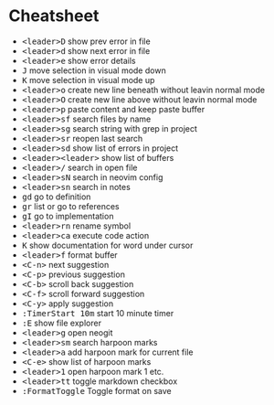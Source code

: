 # Cheatsheet

- <kbd>\<leader>D</kbd> show prev error in file
- <kbd>\<leader>d</kbd> show next error in file
- <kbd>\<leader>e</kbd> show error details
- <kbd>J</kbd> move selection in visual mode down
- <kbd>K</kbd> move selection in visual mode up
- <kbd>\<leader>o</kbd> create new line beneath without leavin normal mode
- <kbd>\<leader>O</kbd> create new line above without leavin normal mode
- <kbd>\<leader>p</kbd> paste content and keep paste buffer
- <kbd>\<leader>sf</kbd> search files by name
- <kbd>\<leader>sg</kbd> search string with grep in project
- <kbd>\<leader>sr</kbd> reopen last search
- <kbd>\<leader>sd</kbd> show list of errors in project
- <kbd>\<leader>\<leader></kbd> show list of buffers
- <kbd>\<leader>/</kbd> search in open file
- <kbd>\<leader>sN</kbd> search in neovim config
- <kbd>\<leader>sn</kbd> search in notes
- <kbd>gd</kbd> go to definition
- <kbd>gr</kbd> list or go to references
- <kbd>gI</kbd> go to implementation
- <kbd>\<leader>rn</kbd> rename symbol
- <kbd>\<leader>ca</kbd> execute code action
- <kbd>K</kbd> show documentation for word under cursor
- <kbd>\<leader>f</kbd> format buffer
- <kbd>\<C-n></kbd> next suggestion
- <kbd>\<C-p></kbd> previous suggestion
- <kbd>\<C-b></kbd> scroll back suggestion
- <kbd>\<C-f></kbd> scroll forward suggestion
- <kbd>\<C-y></kbd> apply suggestion
- <kbd>:TimerStart 10m</kbd> start 10 minute timer
- <kbd>:E</kbd> show file explorer
- <kbd>\<leader>g</kbd> open neogit
- <kbd>\<leader>sm</kbd> search harpoon marks
- <kbd>\<leader>a</kbd> add harpoon mark for current file
- <kbd>\<C-e></kbd> show list of harpoon marks
- <kbd>\<leader>1</kbd> open harpoon mark 1 etc.
- <kbd>\<leader>tt</kbd> toggle markdown checkbox
- <kbd>:FormatToggle</kbd> Toggle format on save
